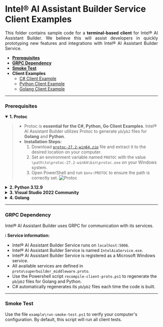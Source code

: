 # Intel® AI Assistant Builder Service Client Examples

<p align="justify">This folder contains sample code for a <strong>terminal-based client</strong> for Intel® AI Assistant Builder. We believe this will assist developers in quickly prototyping new features and integrations with Intel® AI Assistant Builder Service.</p>

- **[Prerequisites](#prerequisites)**
- **[GRPC Dependency](#grpc-dependency)**
- **[Smoke Test](#smoke-test)**
- **Client Examples**
    - [C# Client Example](csharp/CSharpClientExample/README.md)
    - [Python Client Example](python/README.md)
    - [Golang Client Example](golang/README.md)
***

### Prerequisites
<details open>
<summary><strong>1. Protoc</strong></summary>

>* Protoc is **essential for the C#, Python, Go Client Examples**. Intel® AI Assistant Builder utilizes Protoc to generate `pb`/`pb2` files for **Golang** and **Python**.
>*  **Installation Steps:**
>    1. Download [`protoc-27.2-win64.zip`](https://github.com/protocolbuffers/protobuf/releases/tag/v27.2) file and extract it to the desired location on your computer.
>    2. Set an environment variable named `PROTOC` with the value `\path\to\protoc-27.2-win64\bin\protoc.exe` on your Windows system.
>    3. Open PowerShell and run `$env:PROTOC` to ensure the path is correctly set.
     ![Protoc](../media/protoc.png)
</details>

<details>
<summary><strong>2. Python 3.12.9</strong></summary>
  
>* Python is **essential for Python Client Example**.
>*  **Installation Steps:**
>    1. Download [`Python 3.12.9`](https://www.python.org/downloads/release/python-3129/) and run the installer on your computer.
>    2. Proceed through the installation by following the prompts provided by the installer.
>    3. Once the installation is complete, open Command Prompt and run `python --version` to confirm the installation.
</details>

<details>
<summary><strong>3. Visual Studio 2022 Community</strong></summary>
  
>* Visual Studio 2022 Community is **essential for CSharp Client Example**.
>*  **Installation Steps:**
>    1. Download [`Visual Studio 2022 Community`](https://visualstudio.microsoft.com/vs/) installer.
>    2. Run the installer and select the components for `Desktop Development with C++` and `.NET Desktop Development`.
</details>

<details>
<summary><strong>4. Golang</strong></summary>
  
>* Golang is **essential for Golang Client Example**.
>*  **Installation Steps:**
>    1. Download [`Golang`](https://go.dev/dl/) installer. **Note**: `Go 1.24.1` has been tested for compatibility.
>    2. Run the installer and follow the prompts to complete the installation.
</details>

***

### GRPC Dependency

Intel® AI Assistant Builder uses GRPC for communication with its services.

:information_source: **Service information:**
- Intel® AI Assistant Builder Service runs on `localhost:5006`.
- Intel® AI Assistant Builder Service is named `IntelAiaService.exe`.
- Intel® AI Assistant Builder Service is registered as a Microsoft Windows service. 
- All available services are defined in `proto\superbuilder_middleware.proto`.
- Use the Powershell script `recompile-client-proto.ps1` to regenerate the `pb`/`pb2` files for Golang and Python. 
- C# automatically regenerates its `pb`/`pb2` files each time the code is built.

***

### Smoke Test

Use the file `example\run-smoke-test.ps1` to verify your computer's configuration. By default, this script will run all client tests.
